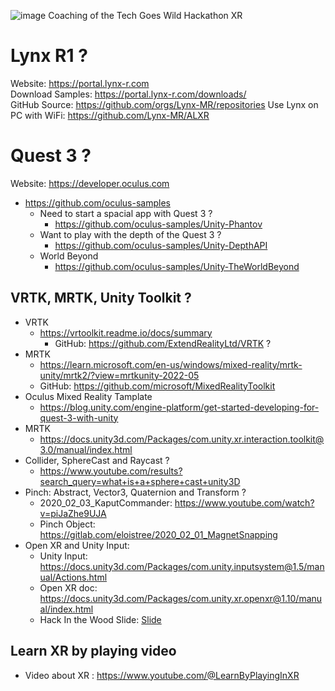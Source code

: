 
![image](https://github.com/EloiStree/2024_03_22_/assets/20149493/9ae18316-c58a-4fc7-baf0-036bc2cc79c9)
Coaching of the Tech Goes Wild Hackathon XR

# Lynx R1 ?

Website: https://portal.lynx-r.com  
Download Samples: https://portal.lynx-r.com/downloads/  
GitHub Source: https://github.com/orgs/Lynx-MR/repositories 
Use Lynx on PC with WiFi: https://github.com/Lynx-MR/ALXR  


# Quest 3 ?

Website: https://developer.oculus.com  
- https://github.com/oculus-samples  
  - Need to start a spacial app with Quest 3 ?   
    - https://github.com/oculus-samples/Unity-Phantov  
  - Want to play with the depth of the Quest 3 ?  
    - https://github.com/oculus-samples/Unity-DepthAPI  
  - World Beyond  
    - https://github.com/oculus-samples/Unity-TheWorldBeyond  



## VRTK, MRTK, Unity Toolkit ?

- VRTK
  - https://vrtoolkit.readme.io/docs/summary
    - GitHub: https://github.com/ExtendRealityLtd/VRTK ?
- MRTK
  - https://learn.microsoft.com/en-us/windows/mixed-reality/mrtk-unity/mrtk2/?view=mrtkunity-2022-05
  - GitHub: https://github.com/microsoft/MixedRealityToolkit 
- Oculus Mixed Reality Tamplate
  - https://blog.unity.com/engine-platform/get-started-developing-for-quest-3-with-unity
- MRTK
  - https://docs.unity3d.com/Packages/com.unity.xr.interaction.toolkit@3.0/manual/index.html
- Collider, SphereCast and Raycast ?
  - https://www.youtube.com/results?search_query=what+is+a+sphere+cast+unity3D
- Pinch: Abstract, Vector3, Quaternion and Transform ?
  - 2020_02_03_KaputCommander:  https://www.youtube.com/watch?v=piJaZhe9UJA
  - Pinch Object: https://gitlab.com/eloistree/2020_02_01_MagnetSnapping
- Open XR and Unity Input:
  - Unity Input: https://docs.unity3d.com/Packages/com.unity.inputsystem@1.5/manual/Actions.html
  - Open XR doc: https://docs.unity3d.com/Packages/com.unity.xr.openxr@1.10/manual/index.html 
  - Hack In the Wood Slide: [Slide](https://docs.google.com/presentation/d/e/2PACX-1vRriKS_IR4K8T0-LIFoVX0iNyFasUH7mt9zed83Bz3N-IhR_C0lRHzd0IR13XJJXeAY0JDLWCQ9KIbl/pub?start=false&loop=false&delayms=3000)



## Learn XR by playing video

- Video about XR : https://www.youtube.com/@LearnByPlayingInXR
